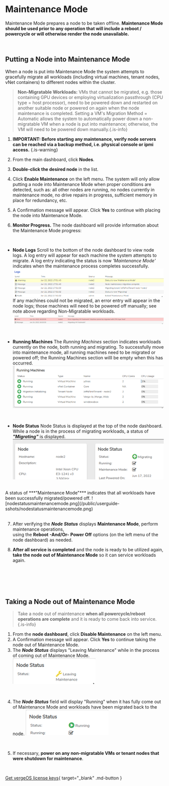 

# Maintenance Mode

Maintenance Mode prepares a node to be taken offline. **Maintenance Mode should be used prior to any operation that will include a reboot / powercycle or will otherwise render the node unavailable.**


<br>

## Putting a Node into Maintenance Mode
When a node is put into Maintenance Mode the system attempts to gracefully migrate all workloads (including virtual machines, tenant nodes, vNet containers) to different nodes within the cluster.

> **Non-Migratable Workloads:** VMs that cannot be migrated, e.g. those containing GPU devices or employing virtualization passthrough (CPU type = host processor), need to be powered down and restarted on another suitable node or powered on again when the node maintenance is completed. Setting a VM's Migration Method = Automatic allows the system to automatically power down a non-migratable VM when a node is put into maintenance; otherwise, the VM will need to be powered down manually.{.is-info}


1. **IMPORTANT: Before starting any maintenance, verify node servers can be reached via a backup method, i.e. physical console or ipmi access.** {.is-warning}

2.  From the main dashboard, click **Nodes**.
3.  **Double-click the desired node** in the list.
4.  Click **Enable Maintenance** on the left menu.
The system will only allow putting a node into Maintenance Mode when proper conditions are detected, such as: all other nodes are running, no nodes currently in maintenance mode, no drive repairs in progress, sufficient memory in place for redundancy, etc.
5.  A Confirmation message will appear. Click **Yes** to continue with placing the node into Maintenance Mode.
6.  **Monitor Progress.** The node dashboard will provide information about the Maintenance Mode progress:

<br>

- **Node Logs**
	Scroll to the bottom of the node dashboard to view node logs.  A log entry will appear for each machine the system attempts to migrate. A log entry indicating the status is now *'Maintenance Mode'* indicates when the maintenance process completes successfully. 
 ![nodelogcomplete.png](/public/userguide-sshots/nodelogcomplete.png)
  <br>
  If any machines could not be migrated, an error entry will appear in the node logs; those machines will need to be powered off manually; see note above regarding Non-Migratable workloads.  
![nodelog-errormigrating.png ](/public/userguide-sshots/nodelog-errormigrating.png )
 <br>
  
- **Running Machines**
The *Running Machines* section indicates workloads currently on the node, both running and migrating. To successfully move into maintenance mode, all running machines need to be migrated or powered off; the Running Machines section willl be empty when this has occurred. 
![runningmachines-onemigrating.png](/public/userguide-sshots/runningmachines-onemigrating.png)
<br>

- **Node Status**
Node Status is displayed at the top of the node dashboard. While a node is in the process of migrating workloads, a status of ***"Migrating"*** is displayed.  
![nodestatusmigrating.png](/public/userguide-sshots/nodestatusmigrating.png)
<br>
 A status of ***"Maintenance Mode"*** indicates that all workloads have been successfully migrated/powered off.
![nodestatusmaintenancemode.png](/public/userguide-sshots/nodestatusmaintenancemode.png)

 <br>
 <br>

7.  After verifying the ***Node Status*** displays **Maintenance Mode**, perform maintenance operations,  
    using the **Reboot** **\-And/Or-** **Power Off** options (on the left menu of the node dashboard) as needed.
    
8. **After all service is completed** and the node is ready to be utilized again, **take the node out of Maintenance Mode** so it can service workloads again.

 <br>
 <br>
  <br>
 <br>
 
## Taking a Node out of Maintenance Mode

> Take a node out of maintenance **when all powercycle/reboot operations are complete** and it is ready to come back into service. {.is-info}

1.  From the **node dashboard**, click **Disable Maintenance** on the left menu.
2.  A Confirmation message will appear. Click **Yes** to continue taking the node out of Maintenance Mode.
3.  The ***Node Status*** displays "Leaving Maintenance" while in the process of coming out of Maintenance Mode. 
![nodestatusleavingmaint.png](/public/userguide-sshots/nodestatusleavingmaint.png)

<br>

4.  The ***Node Status*** field will display "Running" when it has fully come out of Maintenance Mode and workloads have been migrated back to the node. 
![nodestatusrunning.png](/public/userguide-sshots/nodestatusrunning.png)
<br>

5.  If necessary,  **power on any non-migratable VMs or tenant nodes that were shutdown for maintenance**.

<br>

[Get vergeOS license keys](https://www.verge.io/test-drive){ target="_blank" .md-button }
